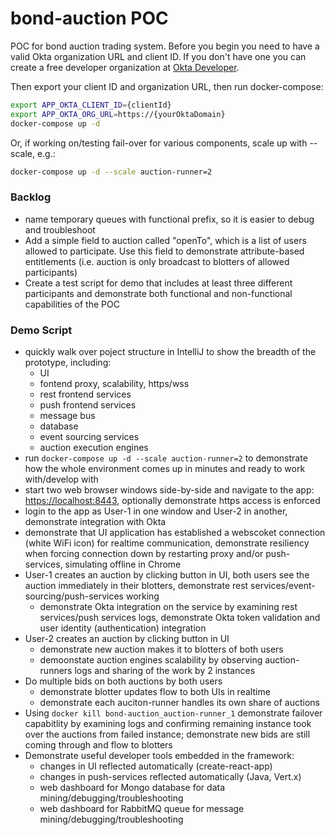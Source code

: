 # bond-auction POC
POC for bond auction trading system.
Before you begin you need to have a valid Okta organization URL and client ID. 
If you don't have one you can create a free developer organization at [Okta Developer](https://developer.okta.com).

Then export your client ID and organization URL, then run docker-compose:

```bash
export APP_OKTA_CLIENT_ID={clientId}
export APP_OKTA_ORG_URL=https://{yourOktaDomain}
docker-compose up -d
```
Or, if working on/testing fail-over for various components,
scale up with --scale, e.g.:

```bash
docker-compose up -d --scale auction-runner=2
```

### Backlog
- name temporary queues with functional prefix, so it is easier to debug and troubleshoot
- Add a simple field to auction called "openTo", which is a list of 
users allowed to participate. Use this field to demonstrate attribute-based
entitlements (i.e. auction is only broadcast to blotters of allowed
participants)
- Create a test script for demo that includes at least three
different participants and demonstrate both functional and non-functional
capabilities of the POC

### Demo Script
- quickly walk over poject structure in IntelliJ to show the breadth of the prototype, including:
  - UI
  - fontend proxy, scalability, https/wss
  - rest frontend services
  - push frontend services
  - message bus
  - database
  - event sourcing services
  - auction execution engines
- run ```docker-compose up -d --scale auction-runner=2``` to demonstrate how the whole environment comes up in minutes and ready to work with/develop with
- start two web browser windows side-by-side and navigate to the app: [https://localhost:8443](https://localhost:8443), optionally demonstrate https access is enforced
- login to the app as User-1 in one window and User-2 in another, demonstrate integration with Okta
- demonstrate that UI application has established a webscoket connection (white WiFi icon) for realtime communication, demonstrate resiliency when forcing connection down by restarting proxy and/or push-services, simulating offline in Chrome
- User-1 creates an auction by clicking button in UI, both users see the auction immediately in their blotters, demonstrate rest services/event-sourcing/push-services working
  - demonstrate Okta integration on the service by examining rest services/push services logs, demonstrate Okta token validation and user identity (authentication) integration
- User-2 creates an auction by clicking button in UI
  - demonstrate new auction makes it to blotters of both users
  - demoonstate auction engines scalability by observing auction-runners logs and sharing of the work by 2 instances
- Do multiple bids on both auctions by both users
  - demonstrate blotter updates flow to both UIs in realtime
  - demonstrate each auciton-runner handles its own share of auctions
- Using ```docker kill bond-auction_auction-runner_1``` demonstrate failover capabitlity by examining logs and confirming remaining instance took over the auctions from failed instance; demonstrate new bids are still coming through and flow to blotters
- Demonstrate useful developer tools embedded in the framework:
  - changes in UI reflected automatically (create-react-app)
  - changes in push-services reflected automatically (Java, Vert.x)
  - web dashboard for Mongo database for data mining/debugging/troubleshooting
  - web dashboard for RabbitMQ queue for message mining/debugging/troubleshooting
